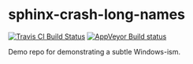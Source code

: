 # sphinx-crash-long-names
[![Travis CI Build Status](https://travis-ci.com/svenevs/sphinx-crash-long-names.svg?branch=master)](https://travis-ci.com/svenevs/sphinx-crash-long-names)
[![AppVeyor Build status](https://ci.appveyor.com/api/projects/status/f417jpalt3hn2aqg/branch/master?svg=true)](https://ci.appveyor.com/project/svenevs/sphinx-crash-long-names/branch/master)



Demo repo for demonstrating a subtle Windows-ism.
